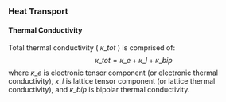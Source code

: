 ### Heat Transport

#### Thermal Conductivity
Total thermal conductivity ( $\kappa\_{tot}$ ) is comprised of:
$$\kappa\_{tot}=\kappa\_e+\kappa\_l+\kappa\_{bip}$$
where $\kappa\_e$ is electronic tensor component (or electronic thermal conductivity), $\kappa\_l$ is lattice tensor component (or lattice thermal conductivity), and $\kappa\_{bip}$ is bipolar thermal conductivity.
